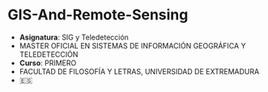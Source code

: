 # GIS-And-Remote-Sensing

* **Asignatura**: SIG y Teledetección
* MASTER OFICIAL EN SISTEMAS DE INFORMACIÓN GEOGRÁFICA Y TELEDETECCIÓN
* **Curso**: PRIMERO
* FACULTAD DE FILOSOFÍA Y LETRAS, UNIVERSIDAD DE EXTREMADURA
* :es:

